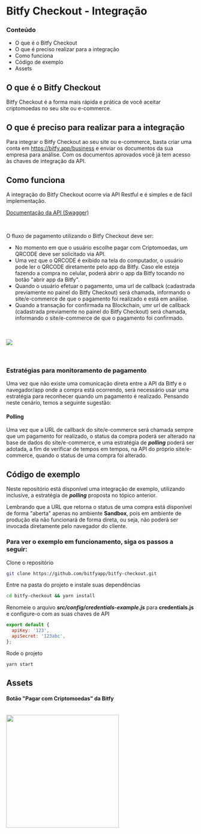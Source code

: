 # Bitfy Checkout - Integração

### Conteúdo

- O que é o Bitfy Checkout
- O que é preciso realizar para a integração
- Como funciona
- Código de exemplo
- Assets

## O que é o Bitfy Checkout

Bitfy Checkout é a forma mais rápida e prática de você aceitar criptomoedas no seu site ou e-commerce.

## O que é preciso para realizar para a integração

Para integrar o Bitfy Checkout ao seu site ou e-commerce, basta criar uma conta em https://bitfy.app/business e enviar os documentos da sua empresa para análise. Com os documentos aprovados você já tem acesso às chaves de integração da API.

## Como funciona

A integração do Bitfy Checkout ocorre via API Restful e é simples e de fácil implementação.

[Documentação da API (Swagger)](https://app.swaggerhub.com/apis-docs/bitfy/bitfy-checkout/1.0.0)

<br/>

O fluxo de pagamento utilizando o Bitfy Checkout deve ser:

- No momento em que o usuário escolhe pagar com Criptomoedas, um QRCODE deve ser solicitado via API.
- Uma vez que o QRCODE é exibido na tela do computador, o usuário pode ler o QRCODE diretamente pelo app da Bitfy. Caso ele esteja fazendo a compra no celular, poderá abrir o app da Bitfy tocando no botão "abrir app da Bitfy".
- Quando o usuário efetuar o pagamento, uma url de callback (cadastrada previamente no painel do Bitfy Checkout) será chamada, informando o site/e-commerce de que o pagamento foi realizado e está em análise.
- Quando a transação for confirmada na Blockchain, umr url de callback (cadastrada previamente no painel do Bitfy Checkout) será chamada, informando o site/e-commerce de que o pagamento foi confirmado.

<br/><br/>
<img src="https://bitfy-assets.s3-sa-east-1.amazonaws.com/checkout/bitfy-checkout-bitfy.png">
<br/><br/><br/>
### Estratégias para monitoramento de pagamento

Uma vez que não existe uma comunicação direta entre a API da Bitfy e o navegador/app onde a compra está ocorrendo, será necessário usar uma estratégia para reconhecer quando um pagamento é realizado. Pensando neste cenário, temos a seguinte sugestão:

#### Polling

Uma vez que a URL de callback do site/e-commerce será chamada sempre que um pagamento for realizado, o status da compra poderá ser alterado na base de dados do site/e-commerce, e uma estratégia de ***polling*** poderá ser adotada, a fim de verificar de tempos em tempos, na API do próprio site/e-commerce, quando o status de uma compra foi alterado.

## Código de exemplo

Neste repositório está disponível uma integração de exemplo, utilizando inclusive, a estratégia de ***polling*** proposta no tópico anterior.

Lembrando que a URL que retorna o status de uma compra está disponível de forma "aberta" apenas no ambiente **Sandbox**, pois em ambiente de produção ela não funcionará de forma direta, ou seja, não poderá ser invocada diretamente pelo navegador do cliente.

### Para ver o exemplo em funcionamento, siga os passos a seguir:

Clone o repositório
```bash
git clone https://github.com/bitfyapp/bitfy-checkout.git
```

Entre na pasta do projeto e instale suas dependências
```bash
cd bitfy-checkout && yarn install
```

Renomeie o arquivo ***src/config/credentials-example.js*** para **credentials.js** e configure-o com as suas chaves de API
```javascript
export default {
  apiKey: '123',
  apiSecret: '123abc',
};
```

Rode o projeto
```bash
yarn start
```

## Assets

#### Botão "Pagar com Criptomoedas" da Bitfy
<br/>
<img src="https://bitfy-assets.s3-sa-east-1.amazonaws.com/checkout/pay-with-bitfy.png" width="300">
